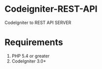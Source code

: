 # Codeigniter-REST-API
CodeIgniter to REST API SERVER

# Requirements
1. PHP 5.4 or greater
2. CodeIgniter 3.0+
